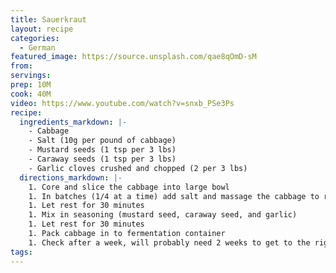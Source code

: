 ```yaml
---
title: Sauerkraut
layout: recipe
categories:
  - German
featured_image: https://source.unsplash.com/qae8qOmD-sM
from:
servings:
prep: 10M
cook: 40M
video: https://www.youtube.com/watch?v=snxb_PSe3Ps
recipe:
  ingredients_markdown: |-
    - Cabbage
    - Salt (10g per pound of cabbage)
    - Mustard seeds (1 tsp per 3 lbs)
    - Caraway seeds (1 tsp per 3 lbs)
    - Garlic cloves crushed and chopped (2 per 3 lbs)
  directions_markdown: |-
    1. Core and slice the cabbage into large bowl
    1. In batches (1/4 at a time) add salt and massage the cabbage to release liquid
    1. Let rest for 30 minutes
    1. Mix in seasoning (mustard seed, caraway seed, and garlic)
    1. Let rest for 30 minutes
    1. Pack cabbage in to fermentation container
    1. Check after a week, will probably need 2 weeks to get to the right fermentation stage
tags:
---
```

